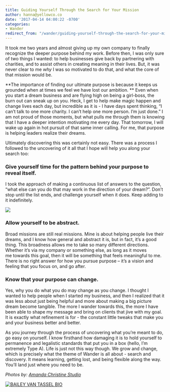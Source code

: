 ```yaml
---
title: Guiding Yourself Through the Search for Your Mission
author: hanna@yellowco.co
date: '2017-04-14 04:00:22 -0700'
categories:
- Wander
redirect_from: "/wander/guiding-yourself-through-the-search-for-your-mission/"
---
```


It took me two years and almost giving up my own company to finally recognize the deeper purpose behind my work. Before then, I was only sure of two things I wanted: to help businesses give back by partnering with charities, and to assist others in creating meaning in their lives. But, it was never clear to me _why_ I was so motivated to do that, and what the core of that mission would be.

**The importance of finding our ultimate purpose is because it keeps us grounded when at times we feel we have lost our ambition. ** Even when you start a dream business and are flying high on being a girl-boss, the burn out can sneak up on you. Heck, I get to help make magic happen and change lives each day, but incredible as it is - I have days spent thinking, “I can’t talk to one more charity. I can’t help one more person. I’m just done.” I am not proud of those moments, but what pulls me through them is knowing that I have a deeper intention motivating me every day. That tomorrow, I will wake up again in hot pursuit of that same inner calling. For me, that purpose is helping leaders realize their dreams.

Ultimately discovering this was certainly not easy. There was a process I followed to the uncovering of it all that I hope will help you along your search too:

### **Give yourself time for the pattern behind your purpose to reveal itself.**

I took the approach of making a continuous list of answers to the question, “what else can you do that may work in the direction of your dream?”. Don’t stop until the list ends, and challenge yourself when it does. Keep adding to it indefinitely.

![](https://yellow-blog-images.imgix.net/2017/04/ACS_Andersons-1216.jpg)

### **Allow yourself to be abstract.**

Broad missions are still real missions. Mine is about helping people live their dreams, and I know how general and abstract it is, but in fact, it’s a good thing. This broadness allows me to take so many different directions. Whether it’s via my company or something else, as long as it moves me towards this goal, then it will be something that feels meaningful to me. There is no right answer for how you pursue purpose – it’s a vision and feeling that you focus on, and go after.

### **Know that your purpose can change.**

Yes, why you do what you do may change as you change. I thought I wanted to help people when I started my business, and then I realized that it was less about just being helpful and more about making a big picture dream become tangible. The more I wander towards this, the more I have been able to shape my message and bring on clients that jive with my goal. It is exactly what refinement is for - the constant little tweaks that make you and your business better and better.

As you journey through the process of uncovering what you’re meant to do, go easy on yourself. I know firsthand how damaging it is to hold yourself to permanence and legalistic standards that put you in a box (hello, I’m extremely Type A). Life is just not this way though. We grow and change, which is precisely what the theme of Wander is all about - search and discovery. It means learning, getting lost, and being flexible along the way. You’ll land just where you need to be.

_Photos by: [Amanda Christine Studio](http://www.amandachristinestudio.com/)_

[![BAILEY VAN TASSEL BIO](https://yellow-blog-images.imgix.net/2017/04/BAILEY-VAN-TASSEL-BIO-new.jpg)](http://www.abelimpact.com/about/)
